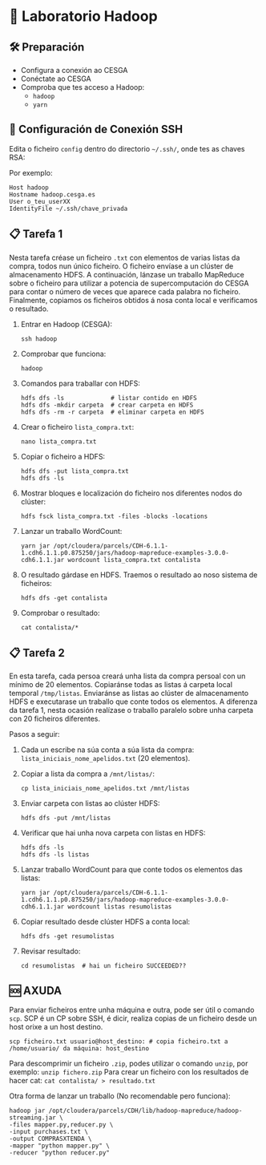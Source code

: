 # 🚀 Laboratorio Hadoop
## 🛠️ Preparación
- Configura a conexión ao CESGA
- Conéctate ao CESGA
- Comproba que tes acceso a Hadoop:
  - `hadoop`
  - `yarn`

## 🔐 Configuración de Conexión SSH
Edita o ficheiro `config` dentro do directorio `~/.ssh/`, onde tes as chaves RSA:

Por exemplo:
```
Host hadoop
Hostname hadoop.cesga.es
User o_teu_userXX
IdentityFile ~/.ssh/chave_privada
```

## 📋 Tarefa 1
Nesta tarefa créase un ficheiro `.txt` con elementos de varias listas da compra, todos nun único ficheiro. O ficheiro envíase a un clúster de almacenamento HDFS. A continuación, lánzase un traballo MapReduce sobre o ficheiro para utilizar a potencia de supercomputación do CESGA para contar o número de veces que aparece cada palabra no ficheiro. Finalmente, copiamos os ficheiros obtidos á nosa conta local e verificamos o resultado.

1. Entrar en Hadoop (CESGA):
   ```
   ssh hadoop
   ```

2. Comprobar que funciona:   
   ```
   hadoop
   ```

3. Comandos para traballar con HDFS:
   ```
   hdfs dfs -ls             # listar contido en HDFS
   hdfs dfs -mkdir carpeta  # crear carpeta en HDFS
   hdfs dfs -rm -r carpeta  # eliminar carpeta en HDFS
   ```

4. Crear o ficheiro `lista_compra.txt`:
   ```
   nano lista_compra.txt
   ```

5. Copiar o ficheiro a HDFS:
   ```
   hdfs dfs -put lista_compra.txt
   hdfs dfs -ls
   ```

6. Mostrar bloques e localización do ficheiro nos diferentes nodos do clúster:
   ```
   hdfs fsck lista_compra.txt -files -blocks -locations
   ```

7. Lanzar un traballo WordCount:
   ```
   yarn jar /opt/cloudera/parcels/CDH-6.1.1-1.cdh6.1.1.p0.875250/jars/hadoop-mapreduce-examples-3.0.0-cdh6.1.1.jar wordcount lista_compra.txt contalista
   ```

8. O resultado gárdase en HDFS. Traemos o resultado ao noso sistema de ficheiros:
   ```
   hdfs dfs -get contalista
   ```

9. Comprobar o resultado:
   ```
   cat contalista/*
   ```

## 📋 Tarefa 2
En esta tarefa, cada persoa creará unha lista da compra persoal con un mínimo de 20 elementos. Copiaránse todas as listas á carpeta local temporal `/tmp/listas`. Enviaránse as listas ao clúster de almacenamento HDFS e executarase un traballo que conte todos os elementos. A diferenza da tarefa 1, nesta ocasión realízase o traballo paralelo sobre unha carpeta con 20 ficheiros diferentes.

Pasos a seguir:

1. Cada un escribe na súa conta a súa lista da compra: `lista_iniciais_nome_apelidos.txt` (20 elementos).

2. Copiar a lista da compra a `/mnt/listas/`:
   ```
   cp lista_iniciais_nome_apelidos.txt /mnt/listas
   ```

3. Enviar carpeta con listas ao clúster HDFS:
   ```
   hdfs dfs -put /mnt/listas
   ```

4. Verificar que hai unha nova carpeta con listas en HDFS:
   ```
   hdfs dfs -ls
   hdfs dfs -ls listas
   ```

5. Lanzar traballo WordCount para que conte todos os elementos das listas:
   ```
   yarn jar /opt/cloudera/parcels/CDH-6.1.1-1.cdh6.1.1.p0.875250/jars/hadoop-mapreduce-examples-3.0.0-cdh6.1.1.jar wordcount listas resumolistas
   ```

6. Copiar resultado desde clúster HDFS a conta local:
   ```
   hdfs dfs -get resumolistas
   ```

7. Revisar resultado:
   ```
   cd resumolistas  # hai un ficheiro SUCCEEDED??
   ```

## 🆘 AXUDA
Para enviar ficheiros entre unha máquina e outra, pode ser útil o comando `scp`. SCP é un CP sobre SSH, é dicir, realiza copias de un ficheiro desde un host orixe a un host destino.
   ```
   scp ficheiro.txt usuario@host_destino: # copia ficheiro.txt a /home/usuario/ da máquina: host_destino
   ```
Para descomprimir un ficheiro `.zip`, podes utilizar o comando `unzip`, por exemplo:
    ```
    unzip fichero.zip
    ```
Para crear un ficheiro con los resultados de hacer cat:
    ```
    cat contalista/ > resultado.txt
    ```

Otra forma de lanzar un traballo (No recomendable pero funciona):
```
hadoop jar /opt/cloudera/parcels/CDH/lib/hadoop-mapreduce/hadoop-streaming.jar \
-files mapper.py,reducer.py \
-input purchases.txt \
-output COMPRASXTENDA \
-mapper "python mapper.py" \
-reducer "python reducer.py"
```
